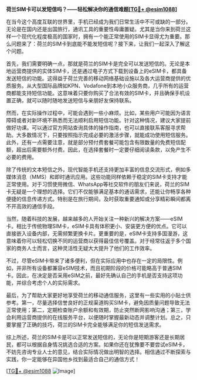 **荷兰SIM卡可以发短信吗？——轻松解决你的通信难题[[TG💪+ @esim1088](https://t.me/s/esim1088)]**

在当今这个高度互联的世界里，手机已经成为我们日常生活中不可或缺的一部分。无论是在国内还是出国旅行，通讯工具的重要性毋庸置疑。尤其是当你来到荷兰这样一个现代化程度极高的国家时，拥有一个能正常使用的SIM卡显得尤为重要。那么问题来了：荷兰的SIM卡到底能不能发短信呢？接下来，让我们一起深入了解这个问题。

首先，我们需要明确一点，那就是荷兰的SIM卡是完全可以发送短信的。无论是本地运营商提供的实体SIM卡，还是通过电子方式下载到设备上的eSIM卡，都具备发送短信的功能。这得益于荷兰完善的移动网络基础设施以及各大运营商提供的优质服务。从大型国际品牌如KPN、Vodafone到本地小众服务商，几乎所有的运营商都能支持短信功能。这意味着只要你购买了合法有效的SIM卡，并且确保手机设置正确，就可以随时随地发送短信与亲朋好友保持联系。

然而，在实际操作过程中，可能会遇到一些小麻烦。比如，某些用户可能因为语言障碍或者对新环境不熟悉而无法顺利启用短信功能。针对这种情况，建议大家提前做好功课。可以通过官方网站查询具体的操作指南，也可以直接联系客服寻求帮助。大多数情况下，只要按照指示完成必要的激活步骤，就能成功使用短信服务。此外，还有一点需要注意，就是部分预付费套餐可能包含有限数量的免费短信配额，超出后需要额外付费。因此，在选择套餐时一定要仔细阅读条款，以免产生不必要的费用。

除了传统的文本短信之外，现代智能手机还支持更加丰富的信息交流形式，例如多媒体消息（MMS）和即时通讯应用。这些功能同样依赖于稳定的SIM卡支持才能正常使用。对于习惯使用微信、WhatsApp等社交软件的朋友们来说，荷兰的SIM卡无疑是一个理想的选择。它们不仅能够满足基本的通话需求，还能让你畅享各种便捷的信息传递方式。特别是在旅行期间，及时获取重要通知或分享精彩瞬间都离不开高效的通信手段。

当然，随着科技的发展，越来越多的人开始关注一种新兴的解决方案——eSIM卡。相比于传统物理SIM卡，eSIM卡具有体积更小、安装更方便的优点。它可以直接嵌入设备内部，无需频繁更换卡片。更重要的是，eSIM卡支持多国漫游，这意味着你可以轻松切换不同的运营商以获得最佳信号覆盖。对于经常往返于多个国家的商务人士而言，这种灵活性无疑大大提升了他们的工作效率。

不过，尽管eSIM卡带来了诸多便利，但在实际应用中也存在一定的局限性。例如，并非所有设备都兼容eSIM技术，而且初期阶段的价格可能略高于普通SIM卡。因此，在决定是否采用eSIM之前，最好先确认自己的手机是否支持这项功能，并综合考虑个人的实际需求。

最后，为了帮助大家更好地享受荷兰的移动通信服务，这里有一些实用的小贴士供参考。第一，尽量选择信誉良好的正规渠道购买SIM卡，避免因质量问题导致无法正常使用；第二，定期检查账户余额和有效期，防止突然断网影响沟通；第三，学会利用运营商提供的在线服务平台，以便随时掌握最新动态并调整计划。总之，只要掌握了正确的技巧，荷兰的SIM卡完全能够满足你的短信发送需求。

综上所述，荷兰的SIM卡是可以正常发送短信的，无论你是短期游客还是长期居民，都可以根据自身情况挑选合适的方案。如果你还在犹豫要不要尝试eSIM卡，不妨先咨询专业人士的意见，结合实际情况做出明智的选择。相信通过不断探索与实践，你一定能够在异国他乡找到最适合自己的通信方式！

[[TG💪+ @esim1088](https://t.me/s/esim1088) ![Image](https://i.postimg.cc/4NQfJmqS/Snipaste-2025-05-13-00-14-12.png)]